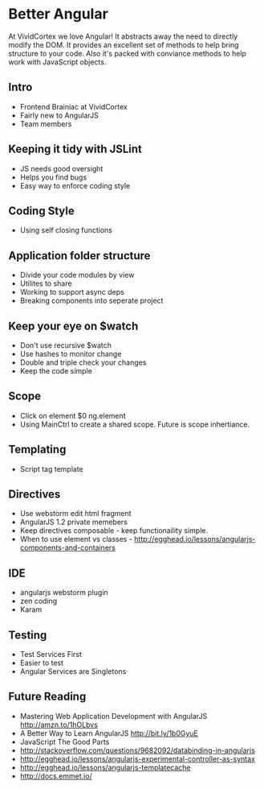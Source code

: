 Better Angular
================

At VividCortex we love Angular! It abstracts away the need to directly modify the DOM. It provides an excellent set of 
methods to help bring structure to your code. Also it's packed with conviance methods to help work with JavaScript objects.

## Intro
  * Frontend Brainiac at VividCortex
  * Fairly new to AngularJS
  * Team members

## Keeping it tidy with JSLint
   * JS needs good oversight
   * Helps you find bugs
   * Easy way to enforce coding style

## Coding Style
   * Using self closing functions

## Application folder structure
  * Divide your code modules by view
  * Utilites to share
  * Working to support async deps
  * Breaking components into seperate project

## Keep your eye on $watch
  * Don't use recursive $watch
  * Use hashes to monitor change
  * Double and triple check your changes
  * Keep the code simple

## Scope
  * Click on element $0 ng.element
  * Using MainCtrl to create a shared scope. Future is scope inhertiance.

## Templating
  * Script tag template

## Directives
  * Use webstorm edit html fragment
  * AngularJS 1.2 private memebers
  * Keep directives composable - keep functionaility simple.
  * When to use element vs classes - http://egghead.io/lessons/angularjs-components-and-containers

## IDE
  * angularjs webstorm plugin
  * zen coding
  * Karam

## Testing
  * Test Services First
  * Easier to test
  * Angular Services are Singletons

## Future Reading
  * Mastering Web Application Development with AngularJS http://amzn.to/1hOLbvs
  * A Better Way to Learn AngularJS http://bit.ly/1b0GyuE
  * JavaScript The Good Parts
  * http://stackoverflow.com/questions/9682092/databinding-in-angularjs
  * http://egghead.io/lessons/angularjs-experimental-controller-as-syntax
  * http://egghead.io/lessons/angularjs-templatecache
  * http://docs.emmet.io/

  
